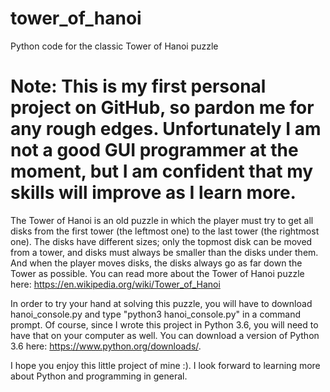 # tower_of_hanoi
Python code for the classic Tower of Hanoi puzzle

# Note: This is my first personal project on GitHub, so pardon me for any rough edges. Unfortunately I am not a good GUI programmer at the moment, but I am confident that my skills will improve as I learn more.

The Tower of Hanoi is an old puzzle in which the player must try to get all disks from the first tower (the leftmost one) to the last tower (the rightmost one). The disks have different sizes; only the topmost disk can be moved from a tower, and disks must always be smaller than the disks under them. And when the player moves disks, the disks always go as far down the Tower as possible. You can read more about the Tower of Hanoi puzzle here: https://en.wikipedia.org/wiki/Tower_of_Hanoi

In order to try your hand at solving this puzzle, you will have to download hanoi_console.py and type "python3 hanoi_console.py" in a command prompt. Of course, since I wrote this project in Python 3.6, you will need to have that on your computer as well. You can download a version of Python 3.6 here: https://www.python.org/downloads/.

I hope you enjoy this little project of mine :). I look forward to learning more about Python and programming in general.

